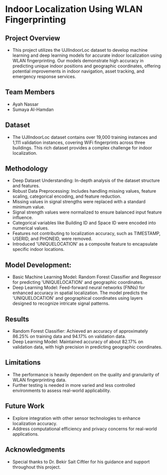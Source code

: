 # Indoor Localization Using WLAN Fingerprinting
## Project Overview
- This project utilizes the UJIIndoorLoc dataset to develop machine learning and deep learning models for accurate indoor localization using WLAN fingerprinting. Our models demonstrate high accuracy in predicting unique indoor positions and geographic coordinates, offering potential improvements in indoor navigation, asset tracking, and emergency response services.

## Team Members
- Ayah Nassar
- Sumaya Al-Hamdan 

## Dataset
- The UJIIndoorLoc dataset contains over 19,000 training instances and 1,111 validation instances, covering WiFi fingerprints across three buildings. This rich dataset provides a complex challenge for indoor localization.



## Methodology
- Deep Dataset Understanding: In-depth analysis of the dataset structure and features.
- Robust Data Preprocessing: Includes handling missing values, feature scaling, categorical encoding, and feature reduction.
- Missing values in signal strengths were replaced with a standard minimum value.
- Signal strength values were normalized to ensure balanced input feature influence.
- Categorical variables like Building ID and Space ID were encoded into numerical values.
- Features not contributing to localization accuracy, such as TIMESTAMP, USERID, and PHONEID, were removed.
- Introduced 'UNIQUELOCATION' as a composite feature to encapsulate specific indoor locations.
## Model Development:
- Basic Machine Learning Model: Random Forest Classifier and Regressor for predicting 'UNIQUELOCATION' and geographic coordinates.
- Deep Learning Model: Feed-forward neural networks (FNNs) for enhanced accuracy in spatial localization. The model predicts the 'UNIQUELOCATION' and geographical coordinates using layers designed to recognize intricate signal patterns.
## Results
- Random Forest Classifier: Achieved an accuracy of approximately 86.25% on training data and 94.17% on validation data.
- Deep Learning Model: Maintained accuracy of about 82.17% on validation data, with high precision in predicting geographic coordinates.

## Limitations
- The performance is heavily dependent on the quality and granularity of WLAN fingerprinting data.
- Further testing is needed in more varied and less controlled environments to assess real-world applicability.
## Future Work
- Explore integration with other sensor technologies to enhance localization accuracy.
- Address computational efficiency and privacy concerns for real-world applications.
## Acknowledgments
- Special thanks to Dr. Bekir Sait Ciftler for his guidance and support throughout this project.

